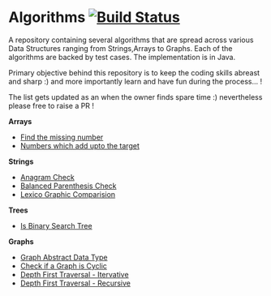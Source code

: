 # Algorithms [![Build Status](https://travis-ci.org/abhaybhegde/Algorithms.svg?branch=master)](https://travis-ci.org/abhaybhegde/Algorithms)
A repository containing several algorithms that are spread across various Data Structures ranging from Strings,Arrays to Graphs.  Each of the algorithms are backed by test cases. The implementation is in Java.

Primary objective behind this repository is to keep the coding skills abreast and sharp :) and more importantly learn and have fun during the process... !

The list gets updated as an when the owner finds spare time :) nevertheless please free to raise a PR !

**Arrays**

* [Find the missing number](Algorithms/src/arrays/FindTheMissingNumberInArray.java)
* [Numbers which add upto the target](https://github.com/abhaybhegde/Algorithms/blob/master/Algorithms/src/arrays/NumbersWhichAddUptoTarget.java)

**Strings**

* [Anagram Check](Algorithms/src/strings/AnagramCheck.java)
* [Balanced Parenthesis Check](https://github.com/abhaybhegde/Algorithms/blob/master/Algorithms/src/strings/BalancedParenthesis.java)
* [Lexico Graphic Comparision](https://github.com/abhaybhegde/Algorithms/blob/master/Algorithms/src/strings/LexicographicComparision.java)

**Trees**
* [Is Binary Search Tree](Algorithms/src/trees/IsBinarySearchTree.java)


**Graphs**

* [Graph Abstract Data Type](https://github.com/abhaybhegde/Algorithms/blob/master/Algorithms/src/graphs/Graph.java)
* [Check if a Graph is Cyclic](https://github.com/abhaybhegde/Algorithms/blob/master/Algorithms/src/graphs/CycleCheck.java)
* [Depth First Traversal - Itervative](https://github.com/abhaybhegde/Algorithms/blob/master/Algorithms/src/graphs/DepthFirstIterative.java)
* [Depth First Traversal - Recursive](https://github.com/abhaybhegde/Algorithms/blob/master/Algorithms/src/graphs/DepthFirstSearchRecursiveImpl.java)

